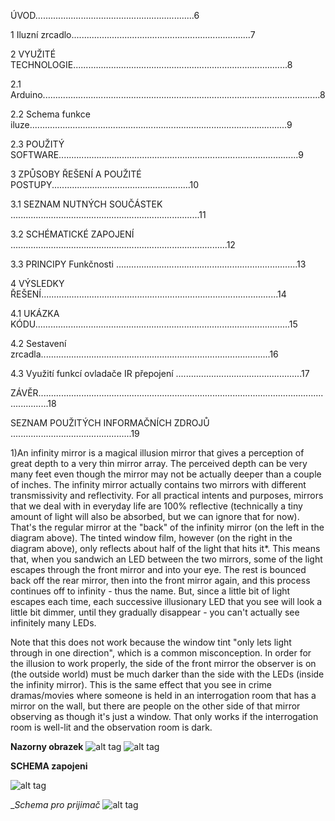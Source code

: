 ÚVOD...............................................................6

1 Iluzní zrcadlo.......................................................................7

2 VYUŽITÉ TECHNOLOGIE.....................................................................................8

2.1 Arduino..............................................................................................................8

2.2 Schema funkce iluze......................................................................................................9

2.3 POUŽITÝ SOFTWARE...............................................................................................9

3 ZPŮSOBY ŘEŠENÍ A POUŽITÉ POSTUPY.......................................................10

3.1 SEZNAM NUTNÝCH SOUČÁSTEK ...........................................................................11

3.2 SCHÉMATICKÉ ZAPOJENÍ ......................................................................................12

3.3 PRINCIPY Funkčnosti ........................................................................13

4 VÝSLEDKY ŘEŠENÍ..............................................................................................14

4.1 UKÁZKA KÓDU.....................................................................................................15

4.2 Sestavení zrcadla...........................................................................................16

4.3 Využití funkcí ovladače IR přepojení ..................................................17

ZÁVĚR................................................................................................................................18

SEZNAM POUŽITÝCH INFORMAČNÍCH ZDROJŮ ................................................19


1)An infinity mirror is a magical illusion mirror that gives a perception of great depth to a very thin mirror array. 
The perceived depth can be very many feet even though the mirror may not be actually deeper than a couple of inches.
The infinity mirror actually contains two mirrors with different  transmissivity and reflectivity. For all practical intents and purposes, mirrors that we deal with in everyday life are 100% reflective (technically a tiny amount of light will also be absorbed, but we can ignore that for now). That's the regular mirror at the "back" of the infinity mirror (on the left in the diagram above). The tinted window film, however (on the right in the diagram above), only reflects about half of the light that hits it*. This means that, when you sandwich an LED between the two mirrors, some of the light escapes through the front mirror and into your eye. The rest is bounced back off the rear mirror, then into the front mirror again, and this process continues off to infinity - thus the name. But, since a little bit of light escapes each time, each successive illusionary LED that you see will look a little bit dimmer, until they gradually disappear - you can't actually see infinitely many LEDs.

Note that this does not work because the window tint "only lets light through in one direction", which is a common misconception. In order for the illusion to work properly, the side of the front mirror the observer is on (the outside world) must be much darker than the side with the LEDs (inside the infinity mirror). This is the same effect that you see in crime dramas/movies where someone is held in an interrogation room that has a mirror on the wall, but there are people on the other side of that mirror observing as though it's just a window. That only works if the interrogation room is well-lit and the observation room is dark.

__Nazorny obrazek__
![alt tag](https://cdn.instructables.com/FQ0/TOIZ/HKVLJXM2/FQ0TOIZHKVLJXM2.MEDIUM.jpg?width=614)
![alt tag](https://cdn.instructables.com/FR4/L0IN/HKVL7G8A/FR4L0INHKVL7G8A.MEDIUM.jpg?width=614)


__SCHEMA zapojeni__

![alt tag](http://www.decoraport.ca/media/wysiwyg/Blog/p6.jpg)



__Schema pro prijimač_
![alt tag](https://cdn.sparkfun.com/assets/f/1/7/6/7/524b4959757b7f456d8b4568.png)

